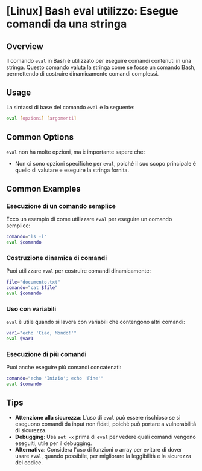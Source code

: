 # [Linux] Bash eval utilizzo: Esegue comandi da una stringa

## Overview
Il comando `eval` in Bash è utilizzato per eseguire comandi contenuti in una stringa. Questo comando valuta la stringa come se fosse un comando Bash, permettendo di costruire dinamicamente comandi complessi.

## Usage
La sintassi di base del comando `eval` è la seguente:

```bash
eval [opzioni] [argomenti]
```

## Common Options
`eval` non ha molte opzioni, ma è importante sapere che:
- Non ci sono opzioni specifiche per `eval`, poiché il suo scopo principale è quello di valutare e eseguire la stringa fornita.

## Common Examples

### Esecuzione di un comando semplice
Ecco un esempio di come utilizzare `eval` per eseguire un comando semplice:

```bash
comando="ls -l"
eval $comando
```

### Costruzione dinamica di comandi
Puoi utilizzare `eval` per costruire comandi dinamicamente:

```bash
file="documento.txt"
comando="cat $file"
eval $comando
```

### Uso con variabili
`eval` è utile quando si lavora con variabili che contengono altri comandi:

```bash
var1="echo 'Ciao, Mondo!'"
eval $var1
```

### Esecuzione di più comandi
Puoi anche eseguire più comandi concatenati:

```bash
comando="echo 'Inizio'; echo 'Fine'"
eval $comando
```

## Tips
- **Attenzione alla sicurezza**: L'uso di `eval` può essere rischioso se si eseguono comandi da input non fidati, poiché può portare a vulnerabilità di sicurezza.
- **Debugging**: Usa `set -x` prima di `eval` per vedere quali comandi vengono eseguiti, utile per il debugging.
- **Alternativa**: Considera l'uso di funzioni o array per evitare di dover usare `eval`, quando possibile, per migliorare la leggibilità e la sicurezza del codice.